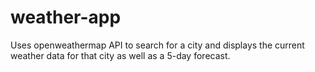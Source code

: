 # weather-app

Uses openweathermap API to search for a city and displays the current weather data for that city as well as a 5-day forecast.

